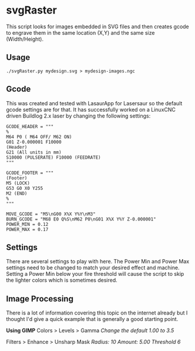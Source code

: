 # svgRaster

This script looks for images embedded in SVG files and then creates gcode to engrave them in the same location (X,Y) and the same size (Width/Height).


## Usage
```
./svgRaster.py mydesign.svg > mydesign-images.ngc

```

## Gcode

This was created and tested with LasaurApp for Lasersaur so the default gcode settings are for that.  It has successfully worked on a LinuxCNC driven Buildlog 2.x laser by changing the following settings:

```
GCODE_HEADER = """
%
M64 P0 ( M64 OFF/ M62 ON)
G01 Z-0.000001 F10000
(Header)
G21 (All units in mm)
S10000 (PULSERATE) F10000 (FEEDRATE)
"""

GCODE_FOOTER = """
(Footer)
M5 (LOCK)
G53 G0 X0 Y255
M2 (END)
%
"""

MOVE_GCODE = "M5\nG00 X%X Y%Y\nM3"
BURN_GCODE = "M68 E0 Q%S\nM62 P0\nG01 X%X Y%Y Z-0.000001"
POWER_MIN = 0.12
POWER_MAX = 0.17  
```

## Settings

There are several settings to play with here.  The Power Min and Power Max settings need to be changed to match your desired effect and machine.  Setting a Power Min below your fire threshold will cause the script to skip the lighter colors which is sometimes desired.


## Image Processing

There is a lot of information covering this topic on the internet already but I thought I'd give a quick example that is generally a good starting point.

**Using GIMP**
Colors > Levels > Gamma 
*Change the default 1.00 to 3.5*

Filters > Enhance > Unsharp Mask
*Radius: 10*
*Amount: 5.00*
*Threshold 6*

